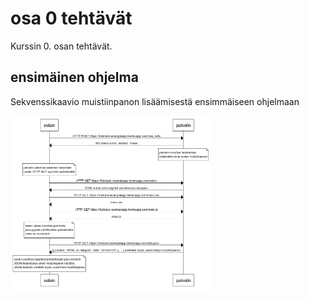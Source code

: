 # osa 0 tehtävät

Kurssin 0. osan tehtävät.

## ensimäinen ohjelma

Sekvenssikaavio muistiinpanon lisäämisestä ensimmäiseen ohjelmaan

<img src="https://github.com/elehtine/palautusrepository/blob/master/kuvat/osa0-sekvenssikaavio.png" width="320">

